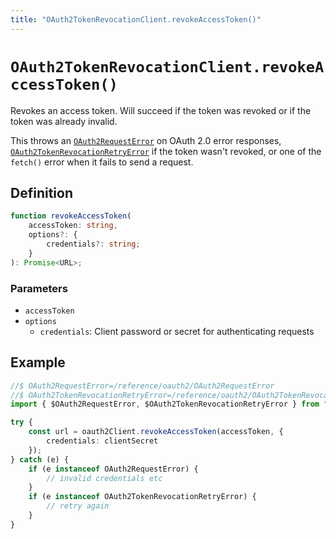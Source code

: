 ```yaml
---
title: "OAuth2TokenRevocationClient.revokeAccessToken()"
---
```


# `OAuth2TokenRevocationClient.revokeAccessToken()`

Revokes an access token. Will succeed if the token was revoked or if the token was already invalid.

This throws an [`OAuth2RequestError`](/reference/oauth2/OAuth2RequestError) on OAuth 2.0 error responses, [`OAuth2TokenRevocationRetryError`](/reference/oauth2/OAuth2TokenRevocationRetryError) if the token wasn't revoked, or one of the `fetch()` error when it fails to send a request.

## Definition

```ts
function revokeAccessToken(
	accessToken: string,
	options?: {
		credentials?: string;
	}
): Promise<URL>;
```

### Parameters

- `accessToken`
- `options`
  - `credentials`: Client password or secret for authenticating requests

## Example

```ts
//$ OAuth2RequestError=/reference/oauth2/OAuth2RequestError
//$ OAuth2TokenRevocationRetryError=/reference/oauth2/OAuth2TokenRevocationRetryError
import { $OAuth2RequestError, $OAuth2TokenRevocationRetryError } from "oslo/oauth2";

try {
	const url = oauth2Client.revokeAccessToken(accessToken, {
		credentials: clientSecret
	});
} catch (e) {
	if (e instanceof OAuth2RequestError) {
		// invalid credentials etc
	}
	if (e instanceof OAuth2TokenRevocationRetryError) {
		// retry again
	}
}
```
